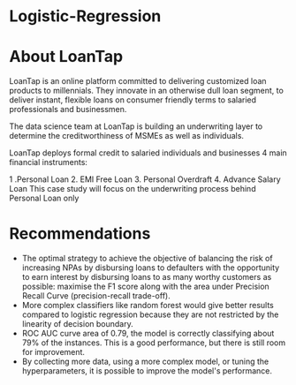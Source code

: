 # Logistic-Regression
# About LoanTap
LoanTap is an online platform committed to delivering customized loan products to millennials. They innovate in an otherwise dull loan segment, to deliver instant, flexible loans on consumer friendly terms to salaried professionals and businessmen.

The data science team at LoanTap is building an underwriting layer to determine the creditworthiness of MSMEs as well as individuals.

LoanTap deploys formal credit to salaried individuals and businesses 4 main financial instruments:

  1 .Personal Loan
  2. EMI Free Loan
  3. Personal Overdraft
  4. Advance Salary Loan
This case study will focus on the underwriting process behind Personal Loan only
# Recommendations
* The optimal strategy to achieve the objective of balancing the risk of increasing NPAs by disbursing loans to defaulters with the opportunity to earn interest by disbursing loans to as many worthy customers as possible: maximise the F1 score along with the area under Precision Recall Curve (precision-recall trade-off).
* More complex classifiers like random forest would give better results compared to logistic regression because they are not restricted by the linearity of decision boundary.
* ROC AUC curve area of 0.79, the model is correctly classifying about 79% of the instances. This is a good performance, but there is still room for improvement.
* By collecting more data, using a more complex model, or tuning the hyperparameters, it is possible to improve the model's performance.
